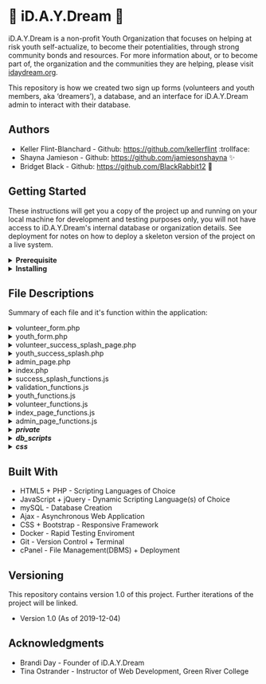# :blue_heart: iD.A.Y.Dream :blue_heart: #
iD.A.Y.Dream is a non-profit Youth Organization that focuses on helping at risk youth self-actualize, to become their potentialities, through strong community bonds and resources. For more information about, or to become part of, the organization and the communities they are helping, please visit [idaydream.org](https://www.idaydream.org/).

This repository is how we created two sign up forms (volunteers and youth members, aka ‘dreamers’), a database, and an interface for iD.A.Y.Dream admin to interact with their database.

## Authors
* Keller Flint-Blanchard - Github: https://github.com/kellerflint :trollface:
* Shayna Jamieson - Github: https://github.com/jamiesonshayna :sparkles:
* Bridget Black - Github: https://github.com/BlackRabbit12 :rabbit2:

## Getting Started
These instructions will get you a copy of the project up and running on your local machine for development and testing purposes only, you will not have access to iD.A.Y.Dream's internal database or organization details.
See deployment for notes on how to deploy a skeleton version of the project on a live system.

<details>
  <summary><strong>Prerequisite</strong></summary>
    <p>What things you need to install the software and how to install them:

```
IDE of chice (we used PhpStorm)
Docker (optional)
Server (remote host)
```
</p>
</details>

<details>
  <summary><strong>Installing</strong></summary>
    <p>This is a step by step that tells you how to get a development enviroment running on your local machine:

```
Step 1:  Install necessary applications
Step 2:  Clone the iD.A.Y.Dream repository into your own repository/IDE
Step 3:  Reconfigure login and database connection credentials
             * If using a remote host:
                 * Move files: db_connect.php, login_creds.php outside of your publicly available files (needs to be private)
                 * Inside file: init.php, update the file path
             * If using docker:
                 * Establish your dockerfile appropriately for database passwords: docker-compose.yml, Dockerfile
Step 4:  Ensure site functions as intended and that you have access to your own administration pages
Step 5:  Have fun changing and improving upon our work!
```
</p>
</details>

## File Descriptions
Summary of each file and it's function within the application:

<details>
  <summary>volunteer_form.php</summary>
    <p>File contains iD.A.Y.Dream Youth Organization's Volunteer Sign Up Form. Interested volunteers fill out this form and are entered into the database for admin to run a background check and then 'activate' the volunteer. This form collects sensitive data and is a consent for background check.
    </p>

+ Quick File Relations:
	+ styles.css – styles for form
	+ validation_functions.js – client side validation
	+ volunteer_functions.js – validate form on submit
	+ init.php – all ‘required once’ files

</details>



<details>
  <summary>youth_form.php</summary>
    <p>File contains iD.A.Y.Dream Youth Organization's Dreamer (aka youth) Sign Up Form. Interested youth fill out this form and are entered into the database for admin to contact the potential dreamer's parent/guardian for sign up consent, and then 'activate' the dreamer. This form collects minimal personal data.
    </p>

+ Quick File Relations:
	+ youth_styles.css – styles for form
	+ youth_functions.js - validate form on submit
	+ validation_functions.js - client side validation

</details>



<details>
  <summary>volunteer_success_splash_page.php</summary>
    <p>File contains iD.A.Y.Dream Youth Organization's summary of provided volunteer information. The volunteer will have filled out a Sign Up form and submitted it to the database. This page displays the information back to the volunteer for review and or personal records. This page also serves as an indicator that the volunteer's information was successfully inserted into the database.
    </p>

+ Quick File Relations:
	+ volunteer_form.php – on submit form, this page is generated
	+ styles.css – styles for summary
	+ success_splash_functions.js – toggle the summary display
	+ functions.php – create the summary
	+ validation_functions.php – format select data fields
	+ query_functions.php – inserts the volunteer into database
	+ init.php – all ‘require once’ files

</details>




<details>
  <summary>youth_success_splash.php</summary>
    <p>File contains iD.A.Y.Dream Youth Organization's summary of provided dreamer information. The dreamer will have filled out a Sign Up form and submitted it to the database. This page displays the information back to the dreamer for review and or personal records. This page also serves as an indicator that the dreamer's information was successfully inserted into the database.
    </p>

+ Quick File Relations:
	+ youth_form.php – on submit form, this page is generated
	+ youth_styles.css – styles for summary
	+ success_splash_functions.js – toggle the summary display
	+ functions.php – create the summary
	+ validation_functions.php – format select data fields
	+ query_functions.php – inserts the dreamer into database
	+ init.php – all ‘require once’ files

</details>




<details>
  <summary>admin_page.php</summary>
    <p>File contains iD.A.Y.Dream Youth Organization's Administration Page. Admin page is where any persons authorized to be 'admin' will be able to login, then view + edit + delete database entries. This page queries the database and populates tables for the selected member type (volunteer or dreamer), and the selected member status (active, inactive, pending). There is an 'email' button provided after selecting the member type desired, the email button will allow an admin to send an email to all 'active' members of the given type (volunteer or dreamer). When a member's row in the table is selected, the page will also query the database to populate that member's modal, with all of the selected member's information displayed inside. The admin will be allowed to 'edit' or 'delete' the member while viewing this modal. The tables are sort-able via column arrows and/or by the 'search' bar.
</p>

+ Quick File Relations:
 	+ functions.php - builds the admin table
 	+ admin_page_functions.js - populates the admin table user modal
 	+ ajax_functions.php - changes the table data based on current status query
 	+ validation_functions.js - for validating admin input
	+ index.php - for validating that the admin has logged in and can stay logged in

</details>



<details>
  <summary>index.php</summary>
    <p>File contains iD.A.Y.Dream Youth Organization's Admin Login page. Admin can use this page to go straight to a new volunteer or youth sign up form, or use their credentials to login and use the admin_page.php admin tools.
    </p>

+ Quick File Relations:
	+ index_styles.css - styles for log in page
 	+ login_creds.php - credentials for admin
 	+ admin_page.php - if credentials are good, redirect admin to admin_page

</details>



<details>
  <summary>success_splash_functions.js</summary>
    <p>File controls the toggle functionality of the success page for both volunteer sign up and dreamer sign up.
    </p>

+ Quick File Relations:
	+ volunteer_success_splash_page.php -   uses the function for toggle the summary view
	+ youth_success_splash.php - uses the function for toggle the summary view
+ Functions:
	+ toggleSummary()
     
</details>



<details>
  <summary>validation_functions.js</summary>
    <p>File contains functions for client side validation for Volunteer and Dreamer forms. If either form is incorrectly filled out, these functions will give the user visual indications where they need to fix their inputs in order to successfully submit their sign up form.
    </p>

+ Quick File Relations:
	+ youth_functions.js - gets client side validation from validation_functions.js
	+ volunteer_functions.js - gets client side validation from validation_functions.js
	+ youth_form.php - gets client side validation from validation_functions.js
	+ volunteer_form.php - gets client side validation from validation_functions.js
+ Functions:
    + validatePhone(1x)
    + validateEmpty(1x)
    + validateEmail(1x)
    + validateZip()
    + validateTshirt()
    + validateGender()
    + validateEthnicity()
    + validateGraduation()
    + validateDOB()
   + isEmpty(1x)

</details>



<details>
  <summary>youth_functions.js</summary>
    <p>File contains functions for validating the Dreamer Form input client side. When the dreamer submits their form, the form will be validated first, if it passes then the form is submitted, if it does not pass all validation requirements then the form will not be submitted and the dreamer will be allowed to fix their submission mistakes and try again.
    </p>

+ Quick File Relations:
    + validation_functions.js - provides client side validation on dreamer form
 
+ Functions:
    + validateForm

</details>



<details>
  <summary>volunteer_functions.js</summary>
    <p>File contains functions for validating the Volunteer Form input client side. When the volunteer submits their form, the form will be validated first, if it passes then the form is submitted, if it does not pass all validation requirements then the form will not be submitted and the volunteer will be allowed to fix their submission mistakes and try again.
    </p>

+ Quick File Relations:
    + validation_functions.js - provides client side validation on volunteer form
 
+ Functions:
    + displayDecline
    + displayForm
    + toggleWeekendExplanation
    + toggleInterestExplanation
    + toggleYouthExplanationShow
    + toggleYouthExplanationHide
    + validateForm

</details>


<details>
  <summary>index_page_functions.js</summary>
    <p>This file contains the action for the #auto-login-button on click event.
If the user still has a valid 'session' from logging into their admin user portal then if they end up back on the index page they can automatically log in.

If the user has logged out of the admin portal and then tries to log back in from index.php then instead of automatically logging them in they have the modal pop up to enter credentials.

This file also contains code that handles modal closures with sensitive login data.
When the user navigates away from the modal their username and password inputs are deleted as well as any error texts held in the #error-login span.
    </p>

+ Quick File Relations:
	+ index.php – uses index_page_functions events

</details>



<details>
  <summary>admin_page_functions.js</summary>
    <p>File contains the admin page's main functionality. It adds the clickable events on the page such as opening a user modal, updating the user's information, sending emails, toggling between different types and status of users.
    </p>

+ Quick File Relations:
 	+ admin_page.php - uses event functions made in admin page funcitons javascript
 	+ validation_functions.js - uses formatting and validation
 	+ logout.php - uses logout button functions
 	+ init.php - all 'required once' files
 + Functions:
 	+ addEditEvents()
 	+ addClickEvents()
 	+ populateModalData(1x)
 	+ getUpdateData(1x)
 	+ tableName(1x)
 	+ formatHeadings(1x)
 	+ tableSelected()
 	+ formatDate(1x)
 	+ formatYear(1x)
 	+ formatPhone(1x)
 	+ validateDate(1x)
 	+ validatePhone(1x)
 	+ validateYear(1x)

</details>



<details>
	<summary><em><strong>private</strong></em></summary>
<details>
  <summary>functions.php</summary>
    <p>File contains functions to build the admin table (with appropriate formatting), the dropdown field inside the admin table, and to build the summary pages.
</p>

+ Quick File Relations:
	+ volunteer_success_splash_page.php - Uses summary created in functions.php
	+ youth_success_splash.php - Uses summary created in functions.php
	+ admin_page.php - Uses tables built in functions.php
+ Functions:
 	+ buildTable(3x)
 	+ dropDownStatus(1x)
 	+ formatHeadings(1x)
 	+ formatSQLDate(1x)
 	+ formatSQLPhone(1x)
 	+ createSummary(1x)
    
</details>


<details>
  <summary>validation_functions.php</summary>
    <p>File contains multiple validation functions.
    </p>

+ Quick File Relations:
	+ volunteer_success_splash_page.php - uses server side validation
	+ youth_success_splash.php - uses server side validation
+ Functions:
	+ hasLength(3x)
	+ isEmpty(1x)
	+ isNumeric(1x)
	+ requiredInputIsValid(1x)
	+ requiredTextareaIsValid(1x)
	+ inputIsValid(1x)
	+ textareaIsValid(1x)
	+ emailIsValid(1x)
	+ zipIsValid(1x)
	+ formatPhone(1x)
	+ phoneIsValid(1x)
	+ validateContact(1x)
	+ validateVolunteer(1x)
	+ validateDreamer(1x)
	+ validateUser(1x)
	+ validateDOB(1x)
	+ formatDOB(1x)
	+ validateGrad(1x)
	+ genderIsValid(1x)

</details>



<details>
  <summary>query_functions.php</summary>
    <p>File contains functionalism's for updating data in a table, inserting a dreamer and a volunteer into the database, deleting a user from the database.
    </p>

+ Quick File Relations:
	+ ajax_functions.php - uses updateData()
	+ validation_functions.php - validates User + Volunteer + Dreamer + Contact
+ Functions:
	+ updateData(3x)
	+ insertDreamer(3x)
	+ volunteerInsert(3x)
	+ deleteUser(1x)

</details>



<details>
  <summary>logout.php</summary>
    <p>This file contents is used to log the admin user out of the admin page and destroy sessions.
    </p>

+ Quick File Relations:
	+ admin_page_functions.js - contains logout button functions
	+ index.php - page logged out of

</details>



<details>
  <summary>login_creds.php</summary>
    <p>This file contains the login credentials for the admin page access. Currently we will only have one username and password that Brandi can use and share with whomever needs to give CRUD access to.
*** PLEASE NOTE : when uploading to the cPanel server this file needs to be transferred to a location behind the public html file area, credentials changed, and deleted from this project's private directory ***
    </p>

+ Quick File Relations:
	+ index.php – uses the credentials for login

</details>



<details>
  <summary>init.php</summary>
    <p>File contains required_once files used by associated files.
    </p>
</details>



<details>
  <summary>db_connect.php</summary>
    <p>Database connection file.
    </p>

+ Quick File Relations:
	+ init.php – allows other files to connect with db_connect.php

</details>



<details>
  <summary>ajax_functions.php</summary>
    <p>File contains several helper and stand-alone functionalism's for updating the status of a user via a dropdown on the admin tables, changing which status type user being viewed in the table, updates/edits utilizing ajax, delete user utilizing ajax, and changing email recipients.
    </p>

+ Quick File Relations:
	+ functions.php - build table
	+ query_functions.php - update data + delete users
	+ validation_functions.php - formatting
	+ admin_page_functions.js - formatting
	+ admin_page.php - makes queries that ajax functions responds to (table building)
	+ init.php - all 'required once' files
+ Functions:
	+ createAssociativeArray(2x)

</details>
</details>



<details>
	<summary><em><strong>db_scripts</strong></em></summary>
<details>
  <summary>db_schema.sql</summary>
    <p>This file contains tables for iD.A.Y.Dream Youth Organization's database. Table interactions are as such: All organization member's basic information is stored in the User table. Volunteers are Users with additional volunteer specific data, stored in the Volunteer table. Dreamers are Users with additional dreamer specific data, stored in the dreamer table. Contacts are either of type 'Reference' (tied to volunteers) or of type 'Guardian' (tied to dreamers) and are stored in the Contact table.
 </p>

+ Volunteers have 3 references (required).
 + Dreamers have 1 guardian (1 required).


<p>TODO Delete Sample Data When Live:</p>

+ Sample Users, Volunteers, Dreamers, Contacts are added for testing purposes only.

</details>
</details>



<details>
	<summary><em><strong>css</strong></em></summary>
<details>
  <summary>youth_styles.css</summary>
    <p>File contains iD.A.Y.Dream Youth Organization's associated files Bootstrap overrides and custom styles.
    </p>
</details>



<details>
  <summary>styles.css</summary>
    <p>File contains iD.A.Y.Dream Youth Organization's associated files Bootstrap overrides and custom styles.
    </p>
</details>


<details>
  <summary>index_styles.css</summary>
    <p>File contains iD.A.Y.Dream Youth Organization's Admin Login page's Bootstrap overrides and custom styles.
    </p>
</details>



<details>
  <summary>admin_styles.css</summary>
    <p>File contains CSS for the Admin Page's Bootstrap Overrides and custom styles.
    </p>
</details>
</details>


## Built With
* HTML5 + PHP - Scripting Languages of Choice
* JavaScript + jQuery - Dynamic Scripting Language(s) of Choice
* mySQL - Database Creation
* Ajax - Asynchronous Web Application
* CSS + Bootstrap - Responsive Framework
* Docker - Rapid Testing Enviroment
* Git - Version Control + Terminal
* cPanel - File Management(DBMS) + Deployment

## Versioning
This repository contains version 1.0 of this project. Further iterations of the project will be linked.
* Version 1.0 (As of 2019-12-04)

## Acknowledgments
* Brandi Day - Founder of iD.A.Y.Dream
* Tina Ostrander - Instructor of Web Development, Green River College
